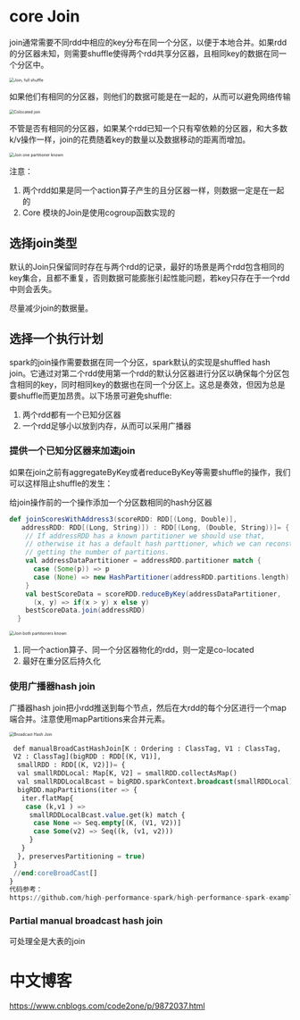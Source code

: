 # core Join

join通常需要不同rdd中相应的key分布在同一个分区，以便于本地合并。如果rdd的分区器未知，则需要shuffle使得两个rdd共享分区器，且相同key的数据在同一个分区中。

<img src="https://piggo-picture.oss-cn-hangzhou.aliyuncs.com/image/hpsp_0401.png" alt="Join, full shuffle" style="zoom: 50%;" />

如果他们有相同的分区器，则他们的数据可能是在一起的，从而可以避免网络传输

<img src="https://piggo-picture.oss-cn-hangzhou.aliyuncs.com/image/hpsp_0403.png" alt="Colocated join" style="zoom:50%;" />

不管是否有相同的分区器，如果某个rdd已知一个只有窄依赖的分区器，和大多数k/v操作一样，join的花费随着key的数量以及数据移动的距离而增加。

<img src="https://piggo-picture.oss-cn-hangzhou.aliyuncs.com/image/hpsp_0402.png" alt="Join one partitioner known" style="zoom:50%;" />

注意：

1. 两个rdd如果是同一个action算子产生的且分区器一样，则数据一定是在一起的
2. Core 模块的Join是使用cogroup函数实现的

## 选择join类型

默认的Join只保留同时存在与两个rdd的记录，最好的场景是两个rdd包含相同的key集合，且都不重复，否则数据可能膨胀引起性能问题，若key只存在于一个rdd中则会丢失。

尽量减少join的数据量。

## 选择一个执行计划

spark的join操作需要数据在同一个分区，spark默认的实现是shuffled hash join。它通过对第二个rdd使用第一个rdd的默认分区器进行分区以确保每个分区包含相同的key，同时相同key的数据也在同一个分区上。这总是奏效，但因为总是要shuffle而更加昂贵。以下场景可避免shuffle:

1. 两个rdd都有一个已知分区器
2. 一个rdd足够小以放到内存，从而可以采用广播器

### 提供一个已知分区器来加速join

如果在join之前有aggregateByKey或者reduceByKey等需要shuffle的操作，我们可以这样阻止shuffle的发生：

给join操作前的一个操作添加一个分区数相同的hash分区器

```scala
def joinScoresWithAddress3(scoreRDD: RDD[(Long, Double)],
   addressRDD: RDD[(Long, String)]) : RDD[(Long, (Double, String))]= {
    // If addressRDD has a known partitioner we should use that,
    // otherwise it has a default hash parttioner, which we can reconstruct by
    // getting the number of partitions.
    val addressDataPartitioner = addressRDD.partitioner match {
      case (Some(p)) => p
      case (None) => new HashPartitioner(addressRDD.partitions.length)
    }
    val bestScoreData = scoreRDD.reduceByKey(addressDataPartitioner,
      (x, y) => if(x > y) x else y)
    bestScoreData.join(addressRDD)
  }
```

<img src="https://piggo-picture.oss-cn-hangzhou.aliyuncs.com/image/hpsp_0404.png" alt="Join both partitioners known" style="zoom:50%;" />

1. 同一个action算子、同一个分区器物化的rdd，则一定是co-located
2. 最好在重分区后持久化

### 使用广播器hash join

广播器hash join把小rdd推送到每个节点，然后在大rdd的每个分区进行一个map端合并。注意使用mapPartitions来合并元素。

<img src="https://piggo-picture.oss-cn-hangzhou.aliyuncs.com/image/hpsp_0405.png" alt="Broadcast Hash Join" style="zoom:50%;" />

```sql
 def manualBroadCastHashJoin[K : Ordering : ClassTag, V1 : ClassTag,
 V2 : ClassTag](bigRDD : RDD[(K, V1)],
  smallRDD : RDD[(K, V2)])= {
  val smallRDDLocal: Map[K, V2] = smallRDD.collectAsMap()
  val smallRDDLocalBcast = bigRDD.sparkContext.broadcast(smallRDDLocal)
  bigRDD.mapPartitions(iter => {
   iter.flatMap{
    case (k,v1 ) =>
     smallRDDLocalBcast.value.get(k) match {
      case None => Seq.empty[(K, (V1, V2))]
      case Some(v2) => Seq((k, (v1, v2)))
     }
   }
  }, preservesPartitioning = true)
 }
 //end:coreBroadCast[]
}
代码参考：
https://github.com/high-performance-spark/high-performance-spark-examples/blob/master/src/main/scala/com/high-performance-spark-examples/goldilocks/RDDJoinExamples.scala
```

### Partial manual broadcast hash join

可处理全是大表的join





# 中文博客

https://www.cnblogs.com/code2one/p/9872037.html
